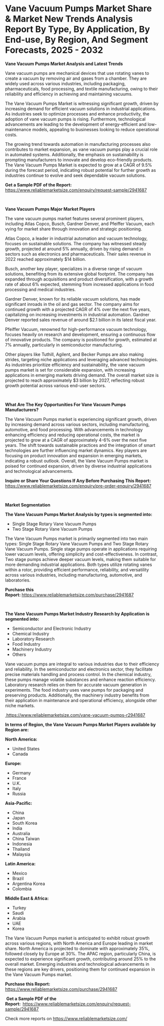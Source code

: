 <p><h1>Vane Vacuum Pumps Market Share & Market New Trends Analysis Report By Type, By Application, By End-use, By Region, And Segment Forecasts, 2025 - 2032</h1></p><p><strong>Vane Vacuum Pumps Market Analysis and Latest Trends</strong></p>
<p><p>Vane vacuum pumps are mechanical devices that use rotating vanes to create a vacuum by removing air and gases from a chamber. They are widely used across various industries, including packaging, pharmaceuticals, food processing, and textile manufacturing, owing to their reliability and efficiency in achieving and maintaining vacuums.</p><p>The Vane Vacuum Pumps Market is witnessing significant growth, driven by increasing demand for efficient vacuum solutions in industrial applications. As industries seek to optimize processes and enhance productivity, the adoption of vane vacuum pumps is rising. Furthermore, technological advancements are leading to the development of energy-efficient and low-maintenance models, appealing to businesses looking to reduce operational costs. </p><p>The growing trend towards automation in manufacturing processes also contributes to market expansion, as vane vacuum pumps play a crucial role in automated systems. Additionally, the emphasis on sustainability is prompting manufacturers to innovate and develop eco-friendly products. The Vane Vacuum Pumps Market is expected to grow at a CAGR of 9.5% during the forecast period, indicating robust potential for further growth as industries continue to evolve and seek dependable vacuum solutions.</p></p>
<p><strong>Get a Sample PDF of the Report:&nbsp;</strong> <a href="https://www.reliablemarketsize.com/enquiry/request-sample/2941687?utm_campaign=3072&utm_medium=2&utm_source=Github&utm_content=ia&utm_term=15032025&utm_id=vane-vacuum-pumps">https://www.reliablemarketsize.com/enquiry/request-sample/2941687</a></p>
<p>&nbsp;</p>
<p><strong>Vane Vacuum Pumps Major Market Players</strong></p>
<p><p>The vane vacuum pumps market features several prominent players, including Atlas Copco, Busch, Gardner Denver, and Pfeiffer Vacuum, each vying for market share through innovation and strategic positioning.</p><p>Atlas Copco, a leader in industrial automation and vacuum technology, focuses on sustainable solutions. The company has witnessed steady growth, projected at around 5% annually, driven by rising demand in sectors such as electronics and pharmaceuticals. Their sales revenue in 2022 reached approximately $14 billion.</p><p>Busch, another key player, specializes in a diverse range of vacuum solutions, benefiting from its extensive global footprint. The company has expanded through acquisitions and product diversification, with a growth rate of about 6% expected, stemming from increased applications in food processing and medical industries.</p><p>Gardner Denver, known for its reliable vacuum solutions, has made significant inroads in the oil and gas sector. The company aims for continued growth with a projected CAGR of 4% over the next five years, capitalizing on increasing investments in industrial automation. Gardner Denver reported sales revenue of around $2.1 billion in its latest fiscal year.</p><p>Pfeiffer Vacuum, renowned for high-performance vacuum technology, focuses heavily on research and development, ensuring a continuous flow of innovative products. The company is positioned for growth, estimated at 7% annually, particularly in semiconductor manufacturing.</p><p>Other players like Tuthill, Agilent, and Becker Pumps are also making strides, targeting niche applications and leveraging advanced technologies. As industries prioritize efficiency and sustainability, the vane vacuum pumps market is set for considerable expansion, with increasing applications in emerging markets driving demand. The overall market size is projected to reach approximately $3 billion by 2027, reflecting robust growth potential across various end-user sectors.</p></p>
<p>&nbsp;</p>
<p><strong>What Are The Key Opportunities For Vane Vacuum Pumps Manufacturers?</strong></p>
<p><p>The Vane Vacuum Pumps market is experiencing significant growth, driven by increasing demand across various sectors, including manufacturing, automotive, and food processing. With advancements in technology enhancing efficiency and reducing operational costs, the market is projected to grow at a CAGR of approximately 4-6% over the next five years. The shift towards sustainable practices and the integration of smart technologies are further influencing market dynamics. Key players are focusing on product innovation and expansion in emerging markets, indicating a robust outlook. Overall, the Vane Vacuum Pumps market is poised for continued expansion, driven by diverse industrial applications and technological advancements.</p></p>
<p><strong>Inquire or Share Your Questions If Any Before Purchasing This Report:</strong> <a href="https://www.reliablemarketsize.com/enquiry/pre-order-enquiry/2941687?utm_campaign=3072&utm_medium=2&utm_source=Github&utm_content=ia&utm_term=15032025&utm_id=vane-vacuum-pumps">https://www.reliablemarketsize.com/enquiry/pre-order-enquiry/2941687</a></p>
<p>&nbsp;</p>
<p><strong>Market Segmentation</strong></p>
<p><strong>The Vane Vacuum Pumps Market Analysis by types is segmented into:</strong></p>
<p><ul><li>Single Stage Rotary Vane Vacuum Pumps</li><li>Two Stage Rotary Vane Vacuum Pumps</li></ul></p>
<p><p>The Vane Vacuum Pumps market is primarily segmented into two main types: Single Stage Rotary Vane Vacuum Pumps and Two Stage Rotary Vane Vacuum Pumps. Single stage pumps operate in applications requiring lower vacuum levels, offering simplicity and cost-effectiveness. In contrast, Two stage pumps achieve deeper vacuum levels, making them suitable for more demanding industrial applications. Both types utilize rotating vanes within a rotor, providing efficient performance, reliability, and versatility across various industries, including manufacturing, automotive, and laboratories.</p></p>
<p><strong>Purchase this Report:&nbsp;</strong><a href="https://www.reliablemarketsize.com/purchase/2941687?utm_campaign=3072&utm_medium=2&utm_source=Github&utm_content=ia&utm_term=15032025&utm_id=vane-vacuum-pumps">https://www.reliablemarketsize.com/purchase/2941687</a></p>
<p>&nbsp;</p>
<p><strong>The Vane Vacuum Pumps Market Industry Research by Application is segmented into:</strong></p>
<p><ul><li>Semiconductor and Electronic Industry</li><li>Chemical Industry</li><li>Laboratory Research</li><li>Food Industry</li><li>Machinery Industry</li><li>Others</li></ul></p>
<p><p>Vane vacuum pumps are integral to various industries due to their efficiency and reliability. In the semiconductor and electronics sector, they facilitate precise materials handling and process control. In the chemical industry, these pumps manage volatile substances and enhance reaction efficiency. Laboratory research relies on them for accurate vacuum generation in experiments. The food industry uses vane pumps for packaging and preserving products. Additionally, the machinery industry benefits from their application in maintenance and operational efficiency, alongside other niche markets.</p></p>
<p><a href="https://www.reliablemarketsize.com/vane-vacuum-pumps-r2941687?utm_campaign=3072&utm_medium=2&utm_source=Github&utm_content=ia&utm_term=15032025&utm_id=vane-vacuum-pumps">&nbsp;https://www.reliablemarketsize.com/vane-vacuum-pumps-r2941687</a></p>
<p><strong>In terms of Region, the Vane Vacuum Pumps Market Players available by Region are:</strong></p>
<p>
    <p> <strong> North America: </strong>
        <ul>
            <li>United States</li>
            <li>Canada</li>
        </ul>
        </p> 
    <p> <strong> Europe: </strong>
        <ul>
            <li>Germany</li>
            <li>France</li>
            <li>U.K.</li>
            <li>Italy</li>
            <li>Russia</li>
        </ul>
        </p> 
    <p> <strong> Asia-Pacific: </strong>
        <ul>
            <li>China</li>
            <li>Japan</li>
            <li>South Korea</li>
            <li>India</li>
            <li>Australia</li>
            <li>China Taiwan</li>
            <li>Indonesia</li>
            <li>Thailand</li>
            <li>Malaysia</li>
        </ul>
        </p> 
    <p> <strong> Latin America: </strong>
        <ul>
            <li>Mexico</li>
            <li>Brazil</li>
            <li>Argentina Korea</li>
            <li>Colombia</li>
        </ul>
        </p> 
    <p> <strong> Middle East & Africa: </strong>
        <ul>
            <li>Turkey</li>
            <li>Saudi</li>
            <li>Arabia</li>
            <li>UAE</li>
            <li>Korea</li>
        </ul>
    </p>
    </p>
<p><p>The Vane Vacuum Pumps market is anticipated to exhibit robust growth across various regions, with North America and Europe leading in market share. North America is projected to dominate with approximately 35%, followed closely by Europe at 30%. The APAC region, particularly China, is expected to experience significant growth, contributing around 25% to the overall market. Emerging industries and technological advancements in these regions are key drivers, positioning them for continued expansion in the Vane Vacuum Pumps market.</p></p>
<p><strong>Purchase this Report: </strong><a href="https://www.reliablemarketsize.com/purchase/2941687?utm_campaign=3072&utm_medium=2&utm_source=Github&utm_content=ia&utm_term=15032025&utm_id=vane-vacuum-pumps">https://www.reliablemarketsize.com/purchase/2941687</a></p>
<p>&nbsp;<strong>Get a Sample PDF of the Report:&nbsp;&nbsp;</strong><a href="https://www.reliablemarketsize.com/enquiry/request-sample/2941687?utm_campaign=3072&utm_medium=2&utm_source=Github&utm_content=ia&utm_term=15032025&utm_id=vane-vacuum-pumps">https://www.reliablemarketsize.com/enquiry/request-sample/2941687</a></p>
<p><strong></strong></p>
<p>Check more reports on <a href="https://www.reliablemarketsize.com/?utm_campaign=3072&utm_medium=2&utm_source=Github&utm_content=ia&utm_term=15032025&utm_id=vane-vacuum-pumps">https://www.reliablemarketsize.com/</a></p>